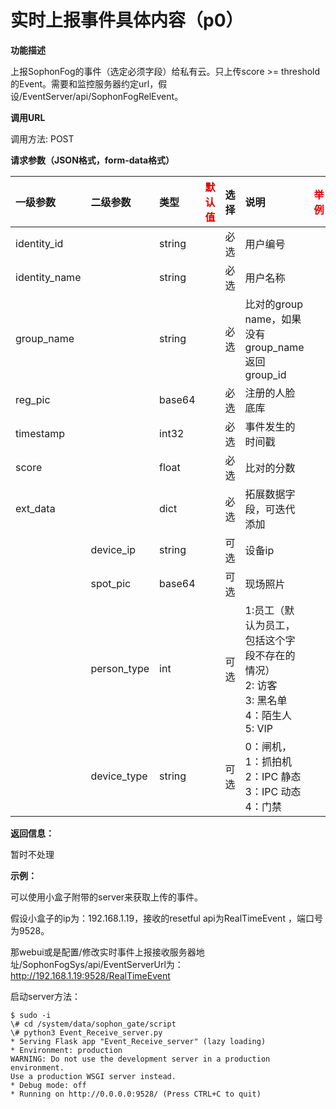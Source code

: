 # 实时上报事件具体内容（p0）

**功能描述**

上报SophonFog的事件（选定必须字段）给私有云。只上传score >= threshold的Event。需要和监控服务器约定url，假设/EventServer/api/SophonFogRelEvent。

**调用URL**

调用方法: POST

**请求参数（JSON格式，form-data格式）**

| 一级参数      | 二级参数    | 类型   | <font color="#dd0000">默认值</font> | 选择 | 说明                                                         | <font color="#dd0000">举例</font> |
| :------------ | :---------- | :----- | ----------------------------------- | :--- | :----------------------------------------------------------- | --------------------------------- |
| identity_id   |             | string |                                     | 必选 | 用户编号                                                     |                                   |
| identity_name |             | string |                                     | 必选 | 用户名称                                                     |                                   |
| group_name    |             | string |                                     | 必选 | 比对的group name，如果没有group_name返回group_id             |                                   |
| reg_pic       |             | base64 |                                     | 必选 | 注册的人脸底库                                               |                                   |
| timestamp     |             | int32  |                                     | 必选 | 事件发生的时间戳                                             |                                   |
| score         |             | float  |                                     | 必选 | 比对的分数                                                   |                                   |
| ext_data      |             | dict   |                                     | 必选 | 拓展数据字段，可迭代添加                                     |                                   |
|               | device_ip   | string |                                     | 可选 | 设备ip                                                       |                                   |
|               | spot_pic    | base64 |                                     | 可选 | 现场照片                                                     |                                   |
|               | person_type | int    |                                     | 可选 | 1:员工（默认为员工，包括这个字段不存在的情况）<br />2: 访客<br />3: 黑名单<br />4：陌生人<br />5: VIP |                                   |
|               | device_type | string |                                     | 可选 | 0：闸机，<br />1：抓拍机<br />2：IPC 静态<br />3：IPC 动态<br />4：门禁 |                                   |

 **返回信息：**

暂时不处理

**示例：**

可以使用小盒子附带的server来获取上传的事件。

假设小盒子的ip为：192.168.1.19，接收的resetful api为RealTimeEvent ，端口号为9528。

那webui或是配置/修改实时事件上报接收服务器地址/SophonFogSys/api/EventServerUrl为：http://192.168.1.19:9528/RealTimeEvent 

启动server方法：

```shell
$ sudo -i
\# cd /system/data/sophon_gate/script
\# python3 Event_Receive_server.py
* Serving Flask app "Event_Receive_server" (lazy loading)
* Environment: production
WARNING: Do not use the development server in a production environment.
Use a production WSGI server instead.
* Debug mode: off
* Running on http://0.0.0.0:9528/ (Press CTRL+C to quit)
```









